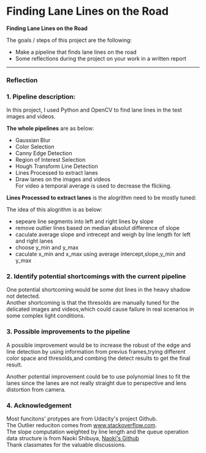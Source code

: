 # **Finding Lane Lines on the Road** 




**Finding Lane Lines on the Road**

The goals / steps of this project are the following:
* Make a pipeline that finds lane lines on the road
* Some reflections during the project on your work in a written report

---

### Reflection

### 1. Pipeline description:
In this project, I used Python and OpenCV to find lane lines in the test images and videos.

**The whole pipelines** are as below:
- Gaussian Blur
- Color Selection
- Canny Edge Detection
- Region of Interest Selection
- Hough Transform Line Detection
- Lines Processed to extract lanes
- Draw lanes on the images and videos  
For video a temporal average is used to decrease the flicking.

 **Lines Processed to extract lanes** is the alogrithm need to be mostly tuned:  

 The idea of this alogrithm is as below:
- sepeare line segments into left and right lines by slope
- remove outlier lines based on median absolut difference of slope
- caculate average slope and intrecept and weigh by line length for left and right lanes
- choose y_min and y_max
- caculate x_min and x_max using average intercept,slope,y_min and y_max

### 2. Identify potential shortcomings with the current pipeline


One potential shortcoming would be some dot lines in the heavy shadow not detected.   
Another shortcoming is that the thresolds are manually tuned for the delicated images and videos,which could cause failure in real scenarios in some complex light conditions. 


### 3. Possible improvements to the pipeline

A possible improvement would be to increase the robust of the edge and line detection by using information from previus frames,trying different color space and thresolds,and combing the detect results to get the final result.

Another potential improvement could be to use polynomial lines to fit the lanes since the lanes are not really straight due to perspective and lens distortion from camera.
### 4. Acknowledgement

Most funcitons' protypes are from Udacity's project Github.  
The Outlier reduciton comes from www.stackoverflow.com.  
The slope computation weighted by line length and the queue operation data structure is from Naoki Shibuya,
[Naoki's Github](https://github.com/naokishibuya/car-finding-lane-lines)  
Thank  classmates for the valuable discussions.
